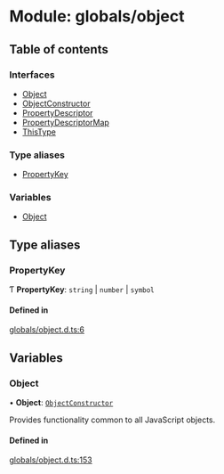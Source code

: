 # Module: globals/object

## Table of contents

### Interfaces

- [Object](../interfaces/globals_object.Object.md)
- [ObjectConstructor](../interfaces/globals_object.ObjectConstructor.md)
- [PropertyDescriptor](../interfaces/globals_object.PropertyDescriptor.md)
- [PropertyDescriptorMap](../interfaces/globals_object.PropertyDescriptorMap.md)
- [ThisType](../interfaces/globals_object.ThisType.md)

### Type aliases

- [PropertyKey](globals_object.md#propertykey)

### Variables

- [Object](globals_object.md#object)

## Type aliases

### PropertyKey

Ƭ **PropertyKey**: `string` \| `number` \| `symbol`

#### Defined in

[globals/object.d.ts:6](https://github.com/luucyadmin/luucy-types/blob/5fee54b/globals/object.d.ts#L6)

## Variables

### Object

• **Object**: [`ObjectConstructor`](../interfaces/globals_object.ObjectConstructor.md)

Provides functionality common to all JavaScript objects.

#### Defined in

[globals/object.d.ts:153](https://github.com/luucyadmin/luucy-types/blob/5fee54b/globals/object.d.ts#L153)
